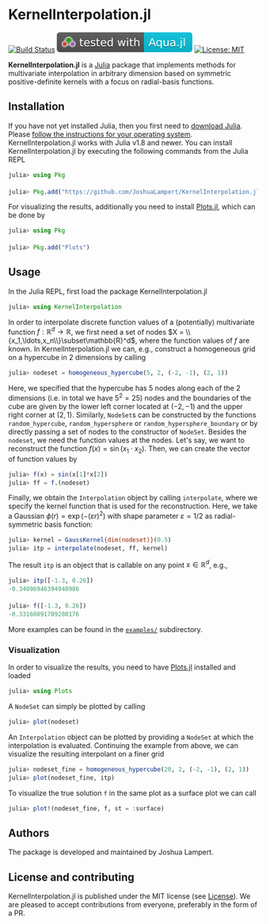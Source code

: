 # KernelInterpolation.jl

[![Build Status](https://github.com/JoshuaLampert/KernelInterpolation.jl/actions/workflows/CI.yml/badge.svg?branch=main)](https://github.com/JoshuaLampert/KernelInterpolation.jl/actions/workflows/CI.yml?query=branch%3Amain)
[![Aqua QA](https://raw.githubusercontent.com/JuliaTesting/Aqua.jl/master/badge.svg)](https://github.com/JuliaTesting/Aqua.jl)
[![License: MIT](https://img.shields.io/badge/License-MIT-success.svg)](https://opensource.org/licenses/MIT)

**KernelInterpolation.jl** is a [Julia](https://julialang.org/) package that implements methods for multivariate interpolation in arbitrary dimension based on symmetric positive-definite kernels with a focus on radial-basis functions.

## Installation
If you have not yet installed Julia, then you first need to [download Julia](https://julialang.org/downloads/). Please [follow the instructions for your operating system](https://julialang.org/downloads/platform/). KernelInterpolation.jl works with Julia v1.8 and newer. You can install KernelInterpolation.jl by executing the following commands from the Julia REPL
```julia
julia> using Pkg

julia> Pkg.add("https://github.com/JoshuaLampert/KernelInterpolation.jl")
```
For visualizing the results, additionally you need to install [Plots.jl](https://github.com/JuliaPlots/Plots.jl), which can be done by
```julia
julia> using Pkg

julia> Pkg.add("Plots")
```

## Usage
In the Julia REPL, first load the package KernelInterpolation.jl
```julia
julia> using KernelInterpolation
```
In order to interpolate discrete function values of a (potentially) multivariate function $f: \mathbb{R}^d\to \mathbb{R}$, we first need a set of nodes $X = \\{x_1,\ldots,x_n\\}\subset\mathbb{R}^d$, where the function values of $f$ are known. In KernelInterpolation.jl we can, e.g., construct a homogeneous grid on a hypercube in 2 dimensions by calling
```julia
julia> nodeset = homogeneous_hypercube(5, 2, (-2, -1), (2, 1))
```
Here, we specified that the hypercube has 5 nodes along each of the 2 dimensions (i.e. in total we have $5^2 = 25$) nodes and the boundaries of the cube are given by the lower left corner located at $(-2, -1)$ and the upper right corner at $(2, 1)$. Similarly, `NodeSet`s can be constructed by the functions `random_hypercube`, `random_hypersphere` or `random_hypersphere_boundary` or by directly passing a set of nodes to the constructor of `NodeSet`. Besides the `nodeset`, we need the function values at the nodes. Let's say, we want to reconstruct the function $f(x) = \sin(x_1\cdot x_2)$. Then, we can create the vector of function values by
```julia
julia> f(x) = sin(x[1]*x[2])
julia> ff = f.(nodeset)
```
Finally, we obtain the `Interpolation` object by calling `interpolate`, where we specify the kernel function that is used for the reconstruction. Here, we take a Gaussian $\phi(r) = \exp(-(\varepsilon r)^2)$ with shape parameter $\varepsilon = 1/2$ as radial-symmetric basis function:
```julia
julia> kernel = GaussKernel{dim(nodeset)}(0.5)
julia> itp = interpolate(nodeset, ff, kernel)
```
The result `itp` is an object that is callable on any point $x\in\mathbb{R}^d$, e.g.,
```julia
julia> itp([-1.3, 0.26])
-0.34096946394940986

julia> f([-1.3, 0.26])
-0.33160091709280176
```
More examples can be found in the [`examples/`](https://github.com/JoshuaLampert/KernelInterpolation.jl/tree/main/examples) subdirectory.

### Visualization
In order to visualize the results, you need to have [Plots.jl](https://github.com/JuliaPlots/Plots.jl) installed and loaded
```julia
julia> using Plots
```
A `NodeSet` can simply be plotted by calling
```julia
julia> plot(nodeset)
```
An `Interpolation` object can be plotted by providing a `NodeSet` at which the interpolation is evaluated. Continuing the example from above, we can visualize the resulting interpolant on a finer grid
```julia
julia> nodeset_fine = homogeneous_hypercube(20, 2, (-2, -1), (2, 1))
julia> plot(nodeset_fine, itp)
```
To visualize the true solution `f` in the same plot as a surface plot we can call
```julia
julia> plot!(nodeset_fine, f, st = :surface)
```

## Authors

The package is developed and maintained by Joshua Lampert.

## License and contributing

KernelInterpolation.jl is published under the MIT license (see [License](https://github.com/JoshuaLampert/KernelInterpolation.jl/blob/main/LICENSE)). We are pleased to accept contributions from everyone, preferably in the form of a PR.
